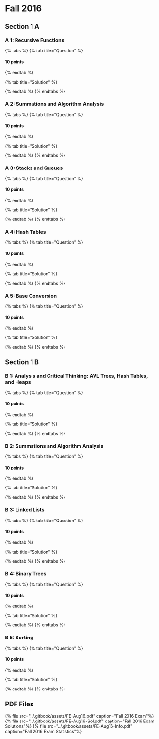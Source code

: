 # Fall 2016

## Section 1 A

### A 1: Recursive Functions

{% tabs %}
{% tab title="Question" %}
#### 10 points


{% endtab %}

{% tab title="Solution" %}

{% endtab %}
{% endtabs %}

### A 2: Summations and Algorithm Analysis

{% tabs %}
{% tab title="Question" %}
#### 10 points


{% endtab %}

{% tab title="Solution" %}

{% endtab %}
{% endtabs %}

### A 3: Stacks and Queues

{% tabs %}
{% tab title="Question" %}
#### 10 points


{% endtab %}

{% tab title="Solution" %}

{% endtab %}
{% endtabs %}

### A 4: Hash Tables

{% tabs %}
{% tab title="Question" %}
#### 10 points


{% endtab %}

{% tab title="Solution" %}

{% endtab %}
{% endtabs %}

### A 5: Base Conversion

{% tabs %}
{% tab title="Question" %}
#### 10 points


{% endtab %}

{% tab title="Solution" %}

{% endtab %}
{% endtabs %}


## Section 1 B

### B 1: Analysis and Critical Thinking: AVL Trees, Hash Tables, and Heaps

{% tabs %}
{% tab title="Question" %}
#### 10 points


{% endtab %}

{% tab title="Solution" %}

{% endtab %}
{% endtabs %}

### B 2: Summations and Algorithm Analysis

{% tabs %}
{% tab title="Question" %}
#### 10 points


{% endtab %}

{% tab title="Solution" %}

{% endtab %}
{% endtabs %}

### B 3: Linked Lists

{% tabs %}
{% tab title="Question" %}
#### 10 points


{% endtab %}

{% tab title="Solution" %}

{% endtab %}
{% endtabs %}

### B 4: Binary Trees

{% tabs %}
{% tab title="Question" %}
#### 10 points


{% endtab %}

{% tab title="Solution" %}

{% endtab %}
{% endtabs %}

### B 5: Sorting

{% tabs %}
{% tab title="Question" %}
#### 10 points


{% endtab %}

{% tab title="Solution" %}

{% endtab %}
{% endtabs %}


## PDF Files

{% file src="../.gitbook/assets/FE-Aug16.pdf" caption="Fall 2016 Exam"%}
{% file src="../.gitbook/assets/FE-Aug16-Sol.pdf" caption="Fall 2016 Exam Solutions"%}
{% file src="../.gitbook/assets/FE-Aug16-Info.pdf" caption="Fall 2016 Exam Statistics"%}